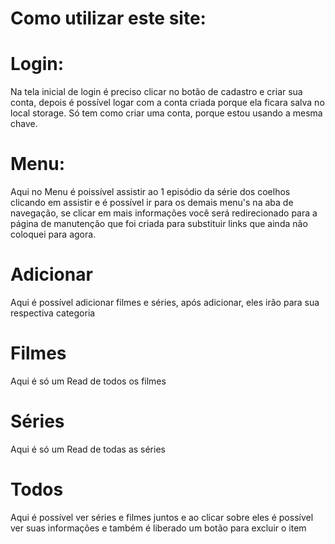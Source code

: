 # Como utilizar este site:

# Login:

Na tela inicial de login é preciso clicar no botão de cadastro e criar sua conta, depois é possível logar com a conta criada porque ela ficara salva no local storage. Só tem como criar uma conta, porque estou usando a mesma chave.

# Menu:

Aqui no Menu é poissível assistir ao 1 episódio da série dos coelhos clicando em assistir e é possível ir para os demais menu's na aba de navegação, se clicar em mais informações você será redirecionado para a página de manutenção que foi criada para substituir links que ainda não coloquei para agora.

# Adicionar

Aqui é possível adicionar filmes e séries, após adicionar, eles irão para sua respectiva categoria

# Filmes

Aqui é só um Read de todos os filmes

# Séries

Aqui é só um Read de todas as séries

# Todos

Aqui é possível ver séries e filmes juntos e ao clicar sobre eles é possível ver suas informações e também é liberado um botão para excluir o item
